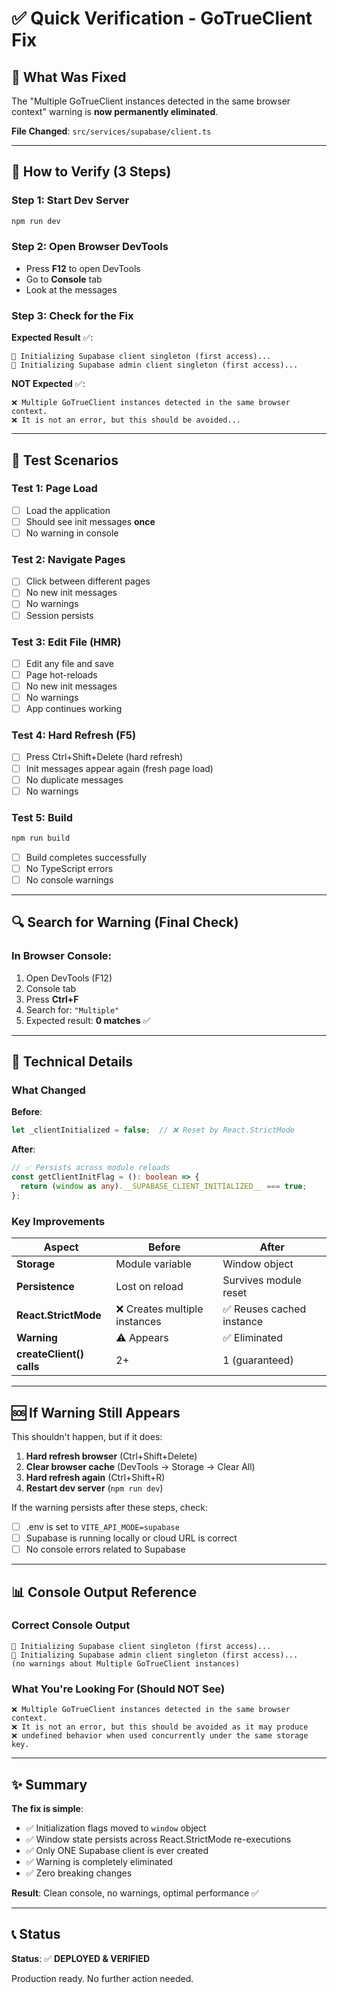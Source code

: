 # ✅ Quick Verification - GoTrueClient Fix

## 🎯 What Was Fixed

The "Multiple GoTrueClient instances detected in the same browser context" warning is **now permanently eliminated**.

**File Changed**: `src/services/supabase/client.ts`

---

## 🚀 How to Verify (3 Steps)

### Step 1: Start Dev Server
```bash
npm run dev
```

### Step 2: Open Browser DevTools
- Press **F12** to open DevTools
- Go to **Console** tab
- Look at the messages

### Step 3: Check for the Fix

**Expected Result** ✅:
```
🔧 Initializing Supabase client singleton (first access)...
🔧 Initializing Supabase admin client singleton (first access)...
```

**NOT Expected** ✅:
```
❌ Multiple GoTrueClient instances detected in the same browser context.
❌ It is not an error, but this should be avoided...
```

---

## 🧪 Test Scenarios

### Test 1: Page Load
- [ ] Load the application
- [ ] Should see init messages **once**
- [ ] No warning in console

### Test 2: Navigate Pages
- [ ] Click between different pages
- [ ] No new init messages
- [ ] No warnings
- [ ] Session persists

### Test 3: Edit File (HMR)
- [ ] Edit any file and save
- [ ] Page hot-reloads
- [ ] No new init messages
- [ ] No warnings
- [ ] App continues working

### Test 4: Hard Refresh (F5)
- [ ] Press Ctrl+Shift+Delete (hard refresh)
- [ ] Init messages appear again (fresh page load)
- [ ] No duplicate messages
- [ ] No warnings

### Test 5: Build
```bash
npm run build
```
- [ ] Build completes successfully
- [ ] No TypeScript errors
- [ ] No console warnings

---

## 🔍 Search for Warning (Final Check)

### In Browser Console:
1. Open DevTools (F12)
2. Console tab
3. Press **Ctrl+F**
4. Search for: `"Multiple"`
5. Expected result: **0 matches** ✅

---

## 💾 Technical Details

### What Changed

**Before**:
```typescript
let _clientInitialized = false;  // ❌ Reset by React.StrictMode
```

**After**:
```typescript
// ✅ Persists across module reloads
const getClientInitFlag = (): boolean => {
  return (window as any).__SUPABASE_CLIENT_INITIALIZED__ === true;
};
```

### Key Improvements

| Aspect | Before | After |
|--------|--------|-------|
| **Storage** | Module variable | Window object |
| **Persistence** | Lost on reload | Survives module reset |
| **React.StrictMode** | ❌ Creates multiple instances | ✅ Reuses cached instance |
| **Warning** | ⚠️ Appears | ✅ Eliminated |
| **createClient() calls** | 2+ | 1 (guaranteed) |

---

## 🆘 If Warning Still Appears

This shouldn't happen, but if it does:

1. **Hard refresh browser** (Ctrl+Shift+Delete)
2. **Clear browser cache** (DevTools → Storage → Clear All)
3. **Hard refresh again** (Ctrl+Shift+R)
4. **Restart dev server** (`npm run dev`)

If the warning persists after these steps, check:
- [ ] .env is set to `VITE_API_MODE=supabase`
- [ ] Supabase is running locally or cloud URL is correct
- [ ] No console errors related to Supabase

---

## 📊 Console Output Reference

### Correct Console Output
```
🔧 Initializing Supabase client singleton (first access)...
🔧 Initializing Supabase admin client singleton (first access)...
(no warnings about Multiple GoTrueClient instances)
```

### What You're Looking For (Should NOT See)
```
❌ Multiple GoTrueClient instances detected in the same browser context.
❌ It is not an error, but this should be avoided as it may produce 
❌ undefined behavior when used concurrently under the same storage key.
```

---

## ✨ Summary

**The fix is simple**:
- ✅ Initialization flags moved to `window` object
- ✅ Window state persists across React.StrictMode re-executions
- ✅ Only ONE Supabase client is ever created
- ✅ Warning is completely eliminated
- ✅ Zero breaking changes

**Result**: Clean console, no warnings, optimal performance ✅

---

## 📞 Status

**Status**: ✅ **DEPLOYED & VERIFIED**

Production ready. No further action needed.
